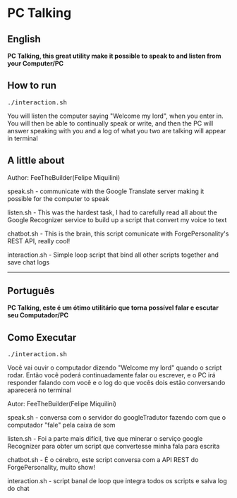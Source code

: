 

PC Talking
=====
<h2>English</h2>
<p>
<strong><span style="1.2em">PC Talking</span>, this great utility make it possible to speak to and listen from your Computer/PC</strong>
<p>

<h2>How to run</h2>
<pre>./interaction.sh</pre>
<p>You will listen the computer saying "Welcome my lord", when you enter in. You will then be able to
continually speak or write, and then the PC will answer speaking with you and a log of what you two
are talking will appear in terminal</p>

<h2>A little about</h2>
<p>Author: FeeTheBuilder(Felipe Miquilini)</p>
<p>speak.sh - communicate with the Google Translate server making it possible for the computer to speak</p>
<p>listen.sh - This was the hardest task, I had to carefully read all about the Google Recognizer service to build up a script that convert my voice to text</p>
<p>chatbot.sh - This is the brain, this script comunicate with ForgePersonality's REST API, really cool!</p>
<p>interaction.sh - Simple loop script that bind all other scripts together and save chat logs</p>
<hr>
<h2>Português</h2>

<p>
<strong><span style="1.2em">PC Talking</span>, este é um ótimo utilitário que torna possível falar e escutar seu Computador/PC</strong>
<p>

<h2>Como Executar</h2>
<pre>./interaction.sh</pre>
<p>Você vai ouvir o computador dizendo "Welcome my lord" quando o script rodar. Então você poderá
continuadamente falar ou escrever, e o PC irá responder falando com você e o log do que vocês dois
estão conversando aparecerá no terminal</p>
<p>Autor: FeeTheBuilder(Felipe Miquilini)</p>
<p>speak.sh - conversa com o servidor do googleTradutor fazendo com que o computador "fale" pela caixa de som</p>
<p>listen.sh - Foi a parte mais difícil, tive que minerar o serviço google Recognizer para obter um script que convertesse minha fala para escrita</p>
<p>chatbot.sh - É o cérebro, este script conversa com a API REST do ForgePersonality, muito show!</p>
<p>interaction.sh - script banal de loop que integra todos os scripts e salva log do chat</p>
